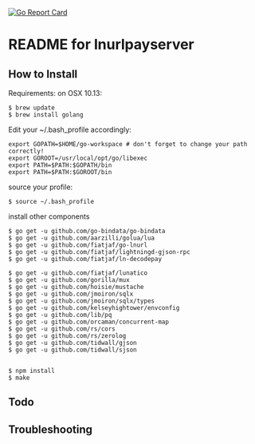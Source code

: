 [![Go Report Card](https://goreportcard.com/badge/github.com/thehapax/lnurlpayserver)](https://goreportcard.com/report/github.com/thehapax/lnurlpayserver)

# README for lnurlpayserver

## How to Install

Requirements: 
on OSX 10.13:

```
$ brew update
$ brew install golang
```

Edit your ~/.bash_profile accordingly:
```
export GOPATH=$HOME/go-workspace # don't forget to change your path correctly!
export GOROOT=/usr/local/opt/go/libexec
export PATH=$PATH:$GOPATH/bin
export PATH=$PATH:$GOROOT/bin
```
source your profile:
```
$ source ~/.bash_profile
```

install other components
```
$ go get -u github.com/go-bindata/go-bindata
$ go get -u github.com/aarzilli/golua/lua
$ go get -u github.com/fiatjaf/go-lnurl
$ go get -u github.com/fiatjaf/lightningd-gjson-rpc
$ go get -u github.com/fiatjaf/ln-decodepay

$ go get -u github.com/fiatjaf/lunatico
$ go get -u github.com/gorilla/mux
$ go get -u github.com/hoisie/mustache
$ go get -u github.com/jmoiron/sqlx
$ go get -u github.com/jmoiron/sqlx/types
$ go get -u github.com/kelseyhightower/envconfig
$ go get -u github.com/lib/pq
$ go get -u github.com/orcaman/concurrent-map
$ go get -u github.com/rs/cors
$ go get -u github.com/rs/zerolog
$ go get -u github.com/tidwall/gjson
$ go get -u github.com/tidwall/sjson


$ npm install 
$ make
```


## Todo

## Troubleshooting
